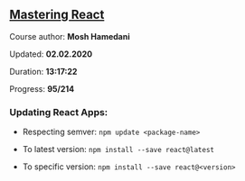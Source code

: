 
## [Mastering React](https://coursehunters.net/course/mastering-react-mosh-hamedani)

Course author: **Mosh Hamedani**

Updated: **02.02.2020**

Duration: **13:17:22**

Progress: **95/214**

### Updating React Apps:

- Respecting semver: `npm update <package-name>`

- To latest version: `npm install --save react@latest`

- To specific version: `npm install --save react@<version>`
